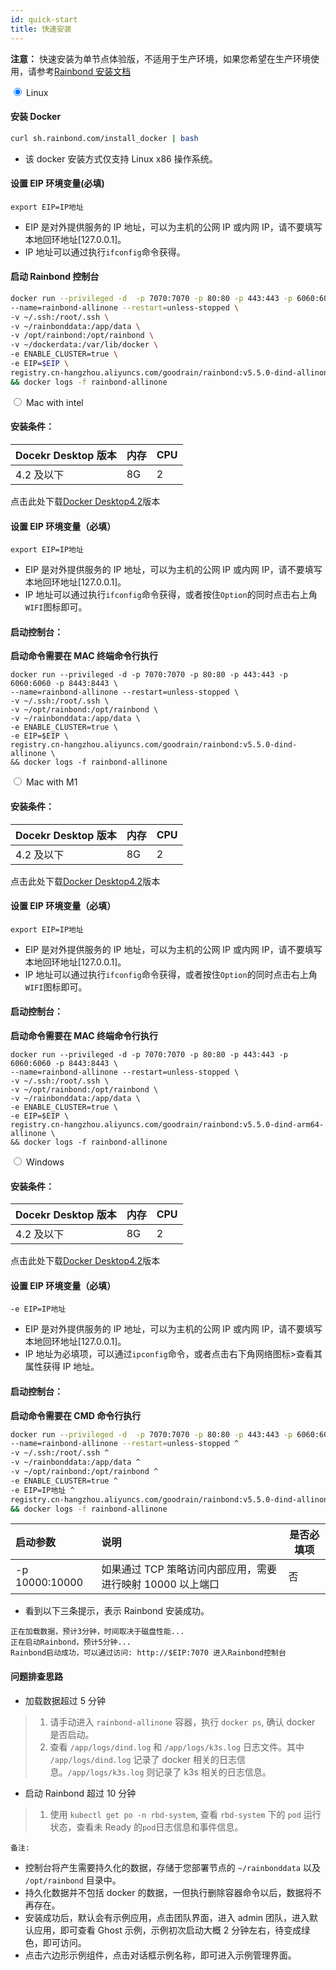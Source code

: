 ```yaml
---
id: quick-start
title: 快速安装
---
```


**注意：**
快速安装为单节点体验版，不适用于生产环境，如果您希望在生产环境使用，请参考[Rainbond 安装文档](https://www.rainbond.com/docs/user-operations/deploy/)

<div class="tabes">
      <div class="tab-item">
            <input type="radio" name="check" id="active1" class="tab-input" checked />
            <label for="active1" class="tab-tit">Linux</label>
            <div class="tab-content">

#### 安装 Docker

```bash
curl sh.rainbond.com/install_docker | bash
```

- 该 docker 安装方式仅支持 Linux x86 操作系统。

#### 设置 EIP 环境变量(必填)

```
export EIP=IP地址
```

- EIP 是对外提供服务的 IP 地址，可以为主机的公网 IP 或内网 IP，请不要填写本地回环地址[127.0.0.1]。
- IP 地址可以通过执行`ifconfig`命令获得。

#### 启动 Rainbond 控制台

```bash
docker run --privileged -d  -p 7070:7070 -p 80:80 -p 443:443 -p 6060:6060 -p 8443:8443 \
--name=rainbond-allinone --restart=unless-stopped \
-v ~/.ssh:/root/.ssh \
-v ~/rainbonddata:/app/data \
-v /opt/rainbond:/opt/rainbond \
-v ~/dockerdata:/var/lib/docker \
-e ENABLE_CLUSTER=true \
-e EIP=$EIP \
registry.cn-hangzhou.aliyuncs.com/goodrain/rainbond:v5.5.0-dind-allinone \
&& docker logs -f rainbond-allinone
```

</div>
        </div>
        <div class="tab-item">
            <input type="radio" name="check" id="active2" class="tab-input" />
            <label for="active2" class="tab-tit">Mac with intel</label>
            <div class="tab-content">

#### 安装条件：

| Docekr Desktop 版本 | 内存 | CPU |
| ------------------- | ---- | --- |
| 4.2 及以下          | 8G   | 2   |

点击此处下载[Docker Desktop4.2](https://docs.docker.com/desktop/mac/release-notes/#docker-desktop-420)版本

#### 设置 EIP 环境变量（必填）

```
export EIP=IP地址
```

- EIP 是对外提供服务的 IP 地址，可以为主机的公网 IP 或内网 IP，请不要填写本地回环地址[127.0.0.1]。
- IP 地址可以通过执行`ifconfig`命令获得，或者按住`Option`的同时点击右上角`WIFI`图标即可。

#### 启动控制台：

**启动命令需要在 MAC 终端命令行执行**

```
docker run --privileged -d -p 7070:7070 -p 80:80 -p 443:443 -p 6060:6060 -p 8443:8443 \
--name=rainbond-allinone --restart=unless-stopped \
-v ~/.ssh:/root/.ssh \
-v ~/opt/rainbond:/opt/rainbond \
-v ~/rainbonddata:/app/data \
-e ENABLE_CLUSTER=true \
-e EIP=$EIP \
registry.cn-hangzhou.aliyuncs.com/goodrain/rainbond:v5.5.0-dind-allinone \
&& docker logs -f rainbond-allinone
```

</div>
        </div>
        <div class="tab-item">
            <input type="radio" name="check" id="active3" class="tab-input" />
            <label for="active3" class="tab-tit">Mac with M1</label>
            <div class="tab-content">
            
#### 安装条件：

| Docekr Desktop 版本 | 内存 | CPU |
| ------------------- | ---- | --- |
| 4.2 及以下          | 8G   | 2   |

点击此处下载[Docker Desktop4.2](https://docs.docker.com/desktop/mac/release-notes/#docker-desktop-420)版本

#### 设置 EIP 环境变量（必填）

```
export EIP=IP地址
```

- EIP 是对外提供服务的 IP 地址，可以为主机的公网 IP 或内网 IP，请不要填写本地回环地址[127.0.0.1]。
- IP 地址可以通过执行`ifconfig`命令获得，或者按住`Option`的同时点击右上角`WIFI`图标即可。

#### 启动控制台：

**启动命令需要在 MAC 终端命令行执行**

```
docker run --privileged -d -p 7070:7070 -p 80:80 -p 443:443 -p 6060:6060 -p 8443:8443 \
--name=rainbond-allinone --restart=unless-stopped \
-v ~/.ssh:/root/.ssh \
-v ~/opt/rainbond:/opt/rainbond \
-v ~/rainbonddata:/app/data \
-e ENABLE_CLUSTER=true \
-e EIP=$EIP \
registry.cn-hangzhou.aliyuncs.com/goodrain/rainbond:v5.5.0-dind-arm64-allinone \
&& docker logs -f rainbond-allinone
```

<b> </b>

</div>
</div>
<div class="tab-item">
<input type="radio" name="check" id="active4" class="tab-input" />
<label for="active4" class="tab-tit">Windows</label>
<div class="tab-content">

#### 安装条件：

| Docekr Desktop 版本 | 内存 | CPU |
| ------------------- | ---- | --- |
| 4.2 及以下          | 8G   | 2   |

点击此处下载[Docker Desktop4.2](https://docs.docker.com/desktop/windows/release-notes/#docker-desktop-420)版本

#### 设置 EIP 环境变量（必填）

```
-e EIP=IP地址
```

- EIP 是对外提供服务的 IP 地址，可以为主机的公网 IP 或内网 IP，请不要填写本地回环地址[127.0.0.1]。
- IP 地址为必填项，可以通过`ipconfig`命令，或者点击右下角网络图标>查看其属性获得 IP 地址。

#### 启动控制台：

**启动命令需要在 CMD 命令行执行**

```bash
docker run --privileged -d  -p 7070:7070 -p 80:80 -p 443:443 -p 6060:6060 -p 8443:8443 ^
--name=rainbond-allinone --restart=unless-stopped ^
-v ~/.ssh:/root/.ssh ^
-v ~/rainbonddata:/app/data ^
-v ~/opt/rainbond:/opt/rainbond ^
-e ENABLE_CLUSTER=true ^
-e EIP=IP地址 ^
registry.cn-hangzhou.aliyuncs.com/goodrain/rainbond:v5.5.0-dind-allinone ^
&& docker logs -f rainbond-allinone
```

<b> </b>

</div>
</div>
</div>

| 启动参数       | 说明                                                       | 是否必填项 |
| :------------- | :--------------------------------------------------------- | ---------- |
| -p 10000:10000 | 如果通过 TCP 策略访问内部应用，需要进行映射 10000 以上端口 | 否         |

- 看到以下三条提示，表示 Rainbond 安装成功。

```
正在加载数据，预计3分钟，时间取决于磁盘性能...
正在启动Rainbond，预计5分钟...
Rainbond启动成功，可以通过访问: http://$EIP:7070 进入Rainbond控制台
```

#### 问题排查思路

- 加载数据超过 5 分钟

> 1. 请手动进入 `rainbond-allinone` 容器，执行 `docker ps`, 确认 docker 是否启动。
> 2. 查看 `/app/logs/dind.log` 和 `/app/logs/k3s.log` 日志文件。其中 `/app/logs/dind.log` 记录了 docker 相关的日志信息。`/app/logs/k3s.log` 则记录了 k3s 相关的日志信息。

- 启动 Rainbond 超过 10 分钟

> 1. 使用 `kubectl get po -n rbd-system`, 查看 `rbd-system` 下的 `pod` 运行状态，查看未 Ready 的`pod`日志信息和事件信息。

`备注:`

- 控制台将产生需要持久化的数据，存储于您部署节点的 `~/rainbonddata` 以及 ` /opt/rainbond` 目录中。
- 持久化数据并不包括 docker 的数据，一但执行删除容器命令以后，数据将不再存在。
- 安装成功后，默认会有示例应用，点击团队界面，进入 admin 团队，进入默认应用，即可查看 Ghost 示例，示例初次启动大概 2 分钟左右，待变成绿色，即可访问。
- 点击六边形示例组件，点击对话框示例名称，即可进入示例管理界面。

<!-- export const Highlight = ({ children, color }) => {
const handle = () => {};
return (
<span
style={{
        backgroundColor: color,
        borderRadius: '20px',
        color: '#fff',
        padding: '10px',
        cursor: 'pointer'
      }}
onClick={() => {
alert(`You clicked the color ${color} with label ${children}`);
}} >
{children}
</span>
);
};

This is <Highlight color="#25c2a0">Docusaurus green</Highlight> !

This is <Highlight color="#1877F2">Facebook blue</Highlight> ! -->
